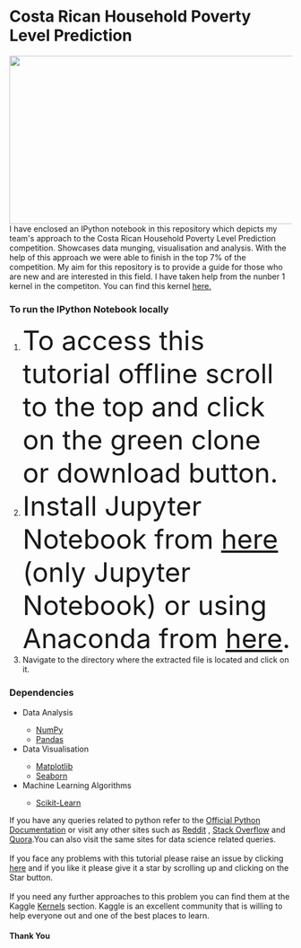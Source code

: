 #  Costa Rican Household Poverty Level Prediction 

<img src ="https://raw.githubusercontent.com/SamdenLepcha/Kaggle-CostaRica-Poverty/master/Snapshot.JPG" height=300 width=1500>
I have enclosed an IPython notebook in this repository which depicts my team's approach to the Costa Rican Household Poverty Level Prediction competition. Showcases data munging, visualisation and analysis. With the help of this approach we were able to finish in the top 7% of the competition. My aim for this repository is to provide a guide for those who are new and are interested in this field. I have taken help from the nunber 1 kernel in the competiton. You can find this kernel <a href ="https://www.kaggle.com/willkoehrsen/a-complete-introduction-and-walkthrough">here.</a>
<h3>To run the IPython Notebook locally</h3>
<ol>
  <li><font size="12">To access this tutorial offline scroll to the top and click on the green clone or download button.</font></li>
  <li><font size="12">Install Jupyter Notebook from <a href ="https://jupyter.org/">here</a> (only Jupyter Notebook) or using Anaconda from <a href="https://www.anaconda.com/download/#linux">here</a>.</font></li>
  <li>Navigate to the directory where the extracted file is located and click on it.</li>
 </ol> 
<h3>Dependencies</h3>
<ul>
  <li>Data Analysis</li>
    <ul>
      <li><a href="http://www.numpy.org/">NumPy</a></li>
      <li><a href="http://pandas.pydata.org/">Pandas</a></li>
    </ul>
  <li>Data Visualisation</li>
    <ul>
      <li><a href="https://matplotlib.org/">Matplotlib</a></li>
      <li><a href="https://seaborn.pydata.org/">Seaborn</a></li>
    </ul>
  <li>Machine Learning Algorithms</li>
  <ul>
    <li><a href="https://scikit-learn.org/stable/">Scikit-Learn</a></li>
  </ul>
</ul>
If you have any queries related to python refer to the <a href ="https://docs.python.org/3/">Official Python Documentation</a> or visit any other sites such as <a href="https://www.reddit.com/r/Python/">Reddit</a> , <a href= "https://stackoverflow.com/questions/tagged/python">Stack Overflow</a> and <a href="https://www.quora.com/topic/Python-programming-language-1">Quora</a>.You can also visit the same sites for data science related queries.<br><br>
If you face any problems with this tutorial please raise an issue by clicking <a href="https://github.com/Samden98/Kaggle-CostaRica-Poverty/issues/new">here</a> and if you like it please give it a star by scrolling up and clicking on the Star button.
<br><br>
If you need any further approaches to this problem you can find them at the Kaggle <a href ="https://www.kaggle.com/c/costa-rican-household-poverty-prediction/kernels">Kernels</a> section. Kaggle is an excellent community that is willing to help everyone out and one of the best places to learn.
<h4>Thank You </h4>
